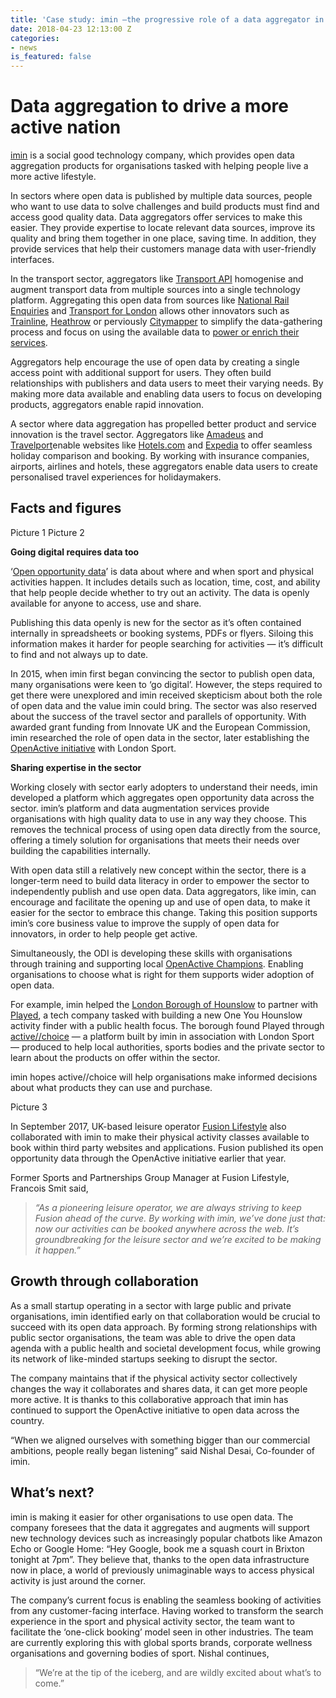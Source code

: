 ```yaml
---
title: 'Case study: imin —the progressive role of a data aggregator in physical activity'
date: 2018-04-23 12:13:00 Z
categories:
- news
is_featured: false
---
```


# Data aggregation to drive a more active nation

[imin](https://www.imin.co/) is a social good technology company, which provides open data aggregation products for organisations tasked with helping people live a more active lifestyle.

In sectors where open data is published by multiple data sources, people who want to use data to solve challenges and build products must find and access good quality data. Data aggregators offer services to make this easier. They provide expertise to locate relevant data sources, improve its quality and bring them together in one place, saving time. In addition, they provide services that help their customers manage data with user-friendly interfaces.

In the transport sector, aggregators like [Transport API](https://www.transportapi.com/) homogenise and augment transport data from multiple sources into a single technology platform. Aggregating this open data from sources like [National Rail Enquiries](http://www.nationalrail.co.uk/) and [Transport for London](https://tfl.gov.uk/) allows other innovators such as [Trainline](https://www.thetrainline.com/), [Heathrow](https://www.transportapi.com/showcase/heathrow-airport/) or perviously [Citymapper](https://citymapper.com/) to simplify the data-gathering process and focus on using the available data to [power or enrich their services](https://docs.google.com/document/u/1/d/10NIjyeYitZC5BVi1Ol2bjArfgoFnwM-PwRbO-vDjo6I/edit#heading=h.q8w5u82pr7kn).

Aggregators help encourage the use of open data by creating a single access point with additional support for users. They often build relationships with publishers and data users to meet their varying needs. By making more data available and enabling data users to focus on developing products, aggregators enable rapid innovation.

A sector where data aggregation has propelled better product and service innovation is the travel sector. Aggregators like [Amadeus](http://www.amadeus.com/web/amadeus/en_GB-GB/Amadeus-Home/1319477346985-Page-AMAD_HomePpal) and [Travelport](https://www.travelport.com/)enable websites like [Hotels.com](https://www.hotels.com/) and [Expedia](https://www.expedia.co.uk/) to offer seamless holiday comparison and booking. By working with insurance companies, airports, airlines and hotels, these aggregators enable data users to create personalised travel experiences for holidaymakers.

## **Facts and figures**

Picture 1 Picture 2

**Going digital requires data too**

‘[Open opportunity data](https://beta.openactive.io/FAQ)’ is data about where and when sport and physical activities happen. It includes details such as location, time, cost, and ability that help people decide whether to try out an activity. The data is openly available for anyone to access, use and share.

Publishing this data openly is new for the sector as it’s often contained internally in spreadsheets or booking systems, PDFs or flyers. Siloing this information makes it harder for people searching for activities — it’s difficult to find and not always up to date.

In 2015, when imin first began convincing the sector to publish open data, many organisations were keen to ‘go digital’. However, the steps required to get there were unexplored and imin received skepticism about both the role of open data and the value imin could bring. The sector was also reserved about the success of the travel sector and parallels of opportunity. With awarded grant funding from Innovate UK and the European Commission, imin researched the role of open data in the sector, later establishing the [OpenActive initiative](https://medium.com/@domfennell/open-for-one-open-for-all-9aaea4340016) with London Sport.

**Sharing expertise in the sector**

Working closely with sector early adopters to understand their needs, imin developed a platform which aggregates open opportunity data across the sector. imin’s platform and data augmentation services provide organisations with high quality data to use in any way they choose. This removes the technical process of using open data directly from the source, offering a timely solution for organisations that meets their needs over building the capabilities internally.

With open data still a relatively new concept within the sector, there is a longer-term need to build data literacy in order to empower the sector to independently publish and use open data. Data aggregators, like imin, can encourage and facilitate the opening up and use of open data, to make it easier for the sector to embrace this change. Taking this position supports imin’s core business value to improve the supply of open data for innovators, in order to help people get active.

Simultaneously, the ODI is developing these skills with organisations through training and supporting local [OpenActive Champions](https://blog.openactive.io/openactive-champions-assemble-10-advocates-embrace-local-transformation-with-open-data-to-get-fe71c953fd31). Enabling organisations to choose what is right for them supports wider adoption of open data.

For example, imin helped the [London Borough of Hounslow](https://www.activechoice.org/stories/hounslow-makes-an-activechoice) to partner with [Played](http://www.playedsports.co.uk/), a tech company tasked with building a new One You Hounslow activity finder with a public health focus. The borough found Played through [active//choice](https://www.activechoice.org/categories) — a platform built by imin in association with London Sport — produced to help local authorities, sports bodies and the private sector to learn about the products on offer within the sector.

imin hopes active//choice will help organisations make informed decisions about what products they can use and purchase.

Picture 3

In September 2017, UK-based leisure operator [Fusion Lifestyle](http://www.imin.co/posts/fusion-lifestyle-and-imin-usher-in-new-era-for-sector) also collaborated with imin to make their physical activity classes available to book within third party websites and applications. Fusion published its open opportunity data through the OpenActive initiative earlier that year.

Former Sports and Partnerships Group Manager at Fusion Lifestyle, Francois Smit said,

> *“As a pioneering leisure operator, we are always striving to keep Fusion ahead of the curve. By working with imin, we’ve done just that: now our activities can be booked anywhere across the web. It’s groundbreaking for the leisure sector and we’re excited to be making it happen.”*

## Growth through collaboration
As a small startup operating in a sector with large public and private organisations, imin identified early on that collaboration would be crucial to succeed with its open data approach. By forming strong relationships with public sector organisations, the team was able to drive the open data agenda with a public health and societal development focus, while growing its network of like-minded startups seeking to disrupt the sector.

The company maintains that if the physical activity sector collectively changes the way it collaborates and shares data, it can get more people more active. It is thanks to this collaborative approach that imin has continued to support the OpenActive initiative to open data across the country.

“When we aligned ourselves with something bigger than our commercial ambitions, people really began listening” said Nishal Desai, Co-founder of imin.

## What’s next?
imin is making it easier for other organisations to use open data. The company foresees that the data it aggregates and augments will support new technology devices such as increasingly popular chatbots like Amazon Echo or Google Home: “Hey Google, book me a squash court in Brixton tonight at 7pm”. They believe that, thanks to the open data infrastructure now in place, a world of previously unimaginable ways to access physical activity is just around the corner.

The company’s current focus is enabling the seamless booking of activities from any customer-facing interface. Having worked to transform the search experience in the sport and physical activity sector, the team want to facilitate the ‘one-click booking’ model seen in other industries. The team are currently exploring this with global sports brands, corporate wellness organisations and governing bodies of sport. Nishal continues,

> “We’re at the tip of the iceberg, and are wildly excited about what’s to come.”
